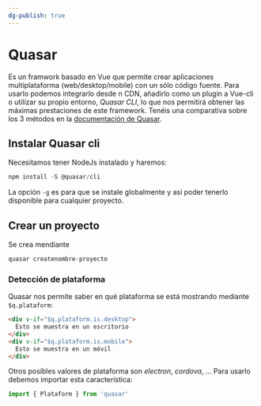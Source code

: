 ```yaml
---
dg-publish: true
---
```

# Quasar
Es un framwork basado en Vue que permite crear aplicaciones multiplataforma (web/desktop/mobile) con un sólo código fuente. Para usarlo podemos integrarlo desde n CDN, añadirlo como un plugin a Vue-cli o utilizar su propio entorno, _Quasar CLI_, lo que nos permitirá obtener las máximas prestaciones de este framework. Tenéis una comparativa sobre los 3 métodos en la [documentación de Quasar](https://quasar.dev/start/pick-quasar-flavour).

## Instalar Quasar cli
Necesitamos tener NodeJs instalado y haremos:
```javascript
npm install -S @quasar/cli
```

La opción `-g` es para que se instale globalmente y así poder tenerlo disponible para cualquier proyecto.

## Crear un proyecto
Se crea mendiante
```javascript
quasar createnombre-proyecto
```

### Detección de plataforma
Quasar nos permite saber en qué plataforma se está mostrando mediante `$q.plataform`:
```html
<div v-if="$q.plataform.is.desktop">
  Esto se muestra en un escritorio
</div>
<div v-if="$q.plataform.is.mobile">
  Esto se muestra en un móvil
</div>
```

Otros posibles valores de plataforma son _electron_, _cordova_, ... Para usarlo debemos importar esta característica:
```javascript
import { Plataform } from 'quasar'
```

